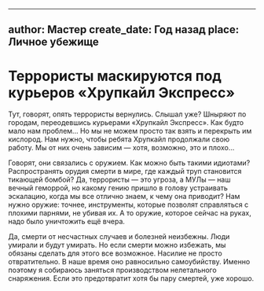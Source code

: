 
---
author: Мастер
create_date: Год назад
place: Личное убежище
---

# Террористы маскируются под курьеров «Хрупкайл Экспресс»


Тут, говорят, опять террористы вернулись. Слышал уже? Шныряют по городам, переодевшись курьерами «Хрупкайл Экспресс». Как будто мало нам проблем... Но мы не можем просто так взять и перекрыть им кислород. Нам нужно, чтобы ребята Хрупкайл продолжали свою работу. Мы от них очень зависим — хотя, возможно, это и плохо...


Говорят, они связались с оружием. Как можно быть такими идиотами? Распространять орудия смерти в мире, где каждый труп становится тикающей бомбой? Да, террористы — это угроза, а МУЛы — наш вечный геморрой, но какому гению пришло в голову устраивать эскалацию, когда мы все отлично знаем, к чему она приводит? Нам нужно оружие: точнее, инструменты, которые позволят справляться с плохими парнями, не убивая их. А то оружие, которое сейчас на руках, надо было уничтожить ещё вчера.


Да, смерти от несчастных случаев и болезней неизбежны. Люди умирали и будут умирать. Но если смерти можно избежать, мы обязаны сделать для этого все возможное. Насилие не просто отвратительно. В наше время оно равносильно самоубийству. Именно поэтому я собираюсь заняться производством нелетального снаряжения. Если это предотвратит хотя бы пару смертей, уже хорошо.




